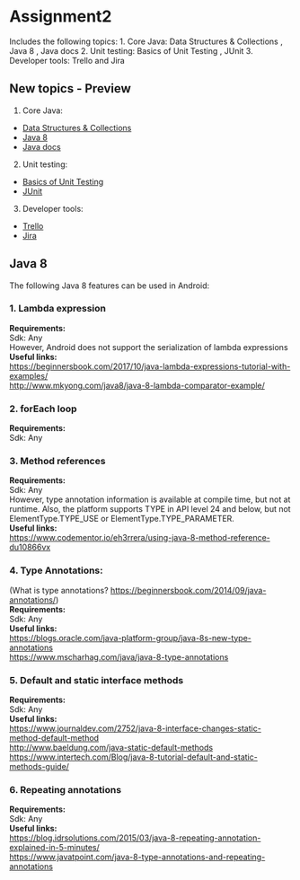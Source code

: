 # Assignment2

Includes the following topics: 1. Core Java: Data Structures &amp; Collections , Java 8 , Java docs 2. Unit testing: Basics of Unit Testing , JUnit 3. Developer tools: Trello and Jira

## New topics - Preview
1. Core Java: 
 * [Data Structures & Collections](https://www.geeksforgeeks.org/data-structures/)
 * [Java 8](http://www.mkyong.com/tutorials/java-8-tutorials/)
 * [Java docs](https://docs.oracle.com/javase/6/docs/technotes/tools/solaris/javadoc.html)
2. Unit testing: 
 * [Basics of Unit Testing](http://tutorials.jenkov.com/java-unit-testing/index.html)
 * [JUnit](https://www.udemy.com/junit-tutorial-for-beginners-with-java-examples/)
3. Developer tools: 
 * [Trello](https://trello.com/b/I7TjiplA/trello-tutorial)
 * [Jira](https://www.atlassian.com/software/jira?_mid=54cef1db347584018cb5051e7543cfb5&aceid=&adposition=1t1&adgroup=9124289782&campaign=189412582&creative=220414654681&device=c&keyword=jira&matchtype=p&network=g&placement=&ds_kids=p19480917484&gclid=CjwKCAiAk4XUBRB5EiwAHBLUMa_KrKiVP5QLydc6s54W2bplohOpQz7H7aHSi5qsVLn16k8rdko1sxoCpX4QAvD_BwE&gclsrc=aw.ds)
 

## Java 8
The following Java 8 features can be used in Android:  
### 1. Lambda expression
__Requirements:__  
Sdk: Any  
However, Android does not support the serialization of lambda expressions  
__Useful links:__  
https://beginnersbook.com/2017/10/java-lambda-expressions-tutorial-with-examples/  
http://www.mkyong.com/java8/java-8-lambda-comparator-example/  

### 2. forEach loop
__Requirements:__  
Sdk: Any  

### 3. Method references
__Requirements:__  
Sdk: Any  
However, type annotation information is available at compile time, but not at runtime. Also, the platform supports TYPE in API level 24 and below, but not ElementType.TYPE_USE or ElementType.TYPE_PARAMETER.  
__Useful links:__  
https://www.codementor.io/eh3rrera/using-java-8-method-reference-du10866vx

### 4. Type Annotations:
(What is type annotations? https://beginnersbook.com/2014/09/java-annotations/)  
__Requirements:__  
Sdk: Any  
__Useful links:__  
https://blogs.oracle.com/java-platform-group/java-8s-new-type-annotations  
https://www.mscharhag.com/java/java-8-type-annotations  

### 5. Default and static interface methods
__Requirements:__  
Sdk: Any  
__Useful links:__  
https://www.journaldev.com/2752/java-8-interface-changes-static-method-default-method  
http://www.baeldung.com/java-static-default-methods  
https://www.intertech.com/Blog/java-8-tutorial-default-and-static-methods-guide/  

### 6. Repeating annotations
__Requirements:__  
Sdk: Any  
__Useful links:__  
https://blog.idrsolutions.com/2015/03/java-8-repeating-annotation-explained-in-5-minutes/  
https://www.javatpoint.com/java-8-type-annotations-and-repeating-annotations  
